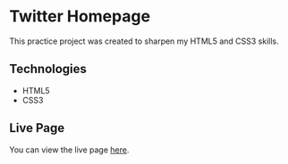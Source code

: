 # Twitter Homepage
This practice project was created to sharpen my HTML5 and CSS3 skills. 

## Technologies
* HTML5
* CSS3

## Live Page
You can view the live page [here](https://robertruse.github.io/twitter-homepage/).
